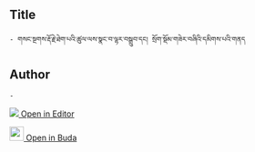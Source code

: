 ## Title
	- གསང་སྔགས་རྡོ་རྗེ་ཐེག་པའི་ཚུལ་ལས་སྣང་བ་ལྷར་བསྒྲུབ་དང། སྲོག་སྡོམ་གཟེར་བཞིའི་དམིགས་པའི་གནད

## Author
	- 



[<img src="https://img.icons8.com/color/25/000000/edit-property.png"> Open in Editor](http://editor.openpecha.org/P000710)

[<img width="25" src="https://library.bdrc.io/icons/BUDA-small.svg"> Open in Buda](https://library.bdrc.io/show/bdr:IE0OPP000710)
